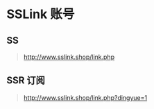 # SSLink 账号


## SS
> http://www.sslink.shop/link.php

## SSR 订阅
> http://www.sslink.shop/link.php?dingyue=1
